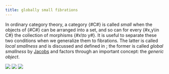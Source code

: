 ```yaml
---
title: globally small fibrations
---
```


In ordinary category theory, a category {#C#} is called *small* when the objects
of {#C#} can be arranged into a set, and so can for every {#x,y\in C#} the
collection of morphisms {#x\to y#}. It is useful to separate these two conditions
when we generalize them to fibrations. The latter is called *local smallness*
and is discussed and defined in [](frct-000F); the former is called *global
smallness* by [Jacobs](jacobs-1999) and factors through an important concept: the *generic object*.

![](frct-001D)
![](frct-000K)
![](frct-000P)

